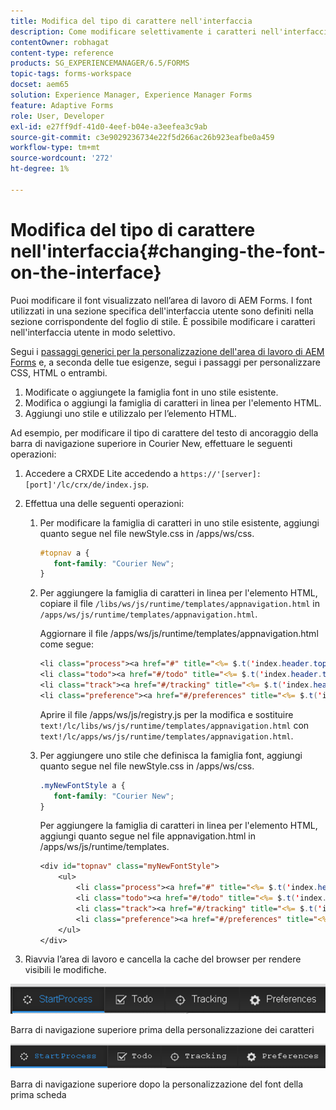 ```yaml
---
title: Modifica del tipo di carattere nell'interfaccia
description: Come modificare selettivamente i caratteri nell'interfaccia utente.
contentOwner: robhagat
content-type: reference
products: SG_EXPERIENCEMANAGER/6.5/FORMS
topic-tags: forms-workspace
docset: aem65
solution: Experience Manager, Experience Manager Forms
feature: Adaptive Forms
role: User, Developer
exl-id: e27ff9df-41d0-4eef-b04e-a3eefea3c9ab
source-git-commit: c3e9029236734e22f5d266ac26b923eafbe0a459
workflow-type: tm+mt
source-wordcount: '272'
ht-degree: 1%

---
```


# Modifica del tipo di carattere nell&#39;interfaccia{#changing-the-font-on-the-interface}

Puoi modificare il font visualizzato nell’area di lavoro di AEM Forms. I font utilizzati in una sezione specifica dell&#39;interfaccia utente sono definiti nella sezione corrispondente del foglio di stile. È possibile modificare i caratteri nell&#39;interfaccia utente in modo selettivo.

Segui i [passaggi generici per la personalizzazione dell&#39;area di lavoro di AEM Forms](../../forms/using/generic-steps-html-workspace-customization.md) e, a seconda delle tue esigenze, segui i passaggi per personalizzare CSS, HTML o entrambi.

1. Modificate o aggiungete la famiglia font in uno stile esistente.
1. Modifica o aggiungi la famiglia di caratteri in linea per l&#39;elemento HTML.
1. Aggiungi uno stile e utilizzalo per l’elemento HTML.

Ad esempio, per modificare il tipo di carattere del testo di ancoraggio della barra di navigazione superiore in Courier New, effettuare le seguenti operazioni:

1. Accedere a CRXDE Lite accedendo a `https://'[server]:[port]'/lc/crx/de/index.jsp`.
1. Effettua una delle seguenti operazioni:

   1. Per modificare la famiglia di caratteri in uno stile esistente, aggiungi quanto segue nel file newStyle.css in /apps/ws/css.

      ```css
      #topnav a {
         font-family: "Courier New";
      }
      ```

   1. Per aggiungere la famiglia di caratteri in linea per l&#39;elemento HTML, copiare il file `/libs/ws/js/runtime/templates/appnavigation.html` in `/apps/ws/js/runtime/templates/appnavigation.html`.

      Aggiornare il file /apps/ws/js/runtime/templates/appnavigation.html come segue:

      ```jsp
      <li class="process"><a href="#" title="<%= $.t('index.header.topnav.startprocess.detail')%>" style="font-family:Courier New;" ><%= $.t('index.header.topnav.startprocess.name')%></a></li>
      <li class="todo"><a href="#/todo" title="<%= $.t('index.header.topnav.todo.detail')%>" style="font-family:Courier New;" ><%= $.t('index.header.topnav.todo.name')%></a></li>
      <li class="track"><a href="#/tracking" title="<%= $.t('index.header.topnav.tracking.detail')%>" style="font-family:Courier New;" ><%= $.t('index.header.topnav.tracking.name')%></a></li>
      <li class="preference"><a href="#/preferences" title="<%= $.t('index.header.topnav.preferences.detail')%>" style="font-family:Courier New;" ><%= $.t('index.header.topnav.preferences.name')%></a></li>
      ```

      Aprire il file /apps/ws/js/registry.js per la modifica e sostituire `text!/lc/libs/ws/js/runtime/templates/appnavigation.html` con `text!/lc/apps/ws/js/runtime/templates/appnavigation.html`.

   1. Per aggiungere uno stile che definisca la famiglia font, aggiungi quanto segue nel file newStyle.css in /apps/ws/css.

      ```css
      .myNewFontStyle a {
         font-family: "Courier New";
      }
      ```

      Per aggiungere la famiglia di caratteri in linea per l&#39;elemento HTML, aggiungi quanto segue nel file appnavigation.html in /apps/ws/js/runtime/templates.

      ```jsp
      <div id="topnav" class="myNewFontStyle">
          <ul>
              <li class="process"><a href="#" title="<%= $.t('index.header.topnav.startprocess.detail')%>" ><%= $.t('index.header.topnav.startprocess.name')%></a></li>
              <li class="todo"><a href="#/todo" title="<%= $.t('index.header.topnav.todo.detail')%>"><%= $.t('index.header.topnav.todo.name')%></a></li>
              <li class="track"><a href="#/tracking" title="<%= $.t('index.header.topnav.tracking.detail')%>" ><%= $.t('index.header.topnav.tracking.name')%></a></li>
              <li class="preference"><a href="#/preferences" title="<%= $.t('index.header.topnav.preferences.detail')%>" ><%= $.t('index.header.topnav.preferences.name')%></a></li>
          </ul>
      </div>
      ```

1. Riavvia l’area di lavoro e cancella la cache del browser per rendere visibili le modifiche.

![cambia_font_prima](assets/change_font_before.png)

Barra di navigazione superiore prima della personalizzazione dei caratteri

![cambia_font_dopo](assets/change_font_after.png)

Barra di navigazione superiore dopo la personalizzazione del font della prima scheda
